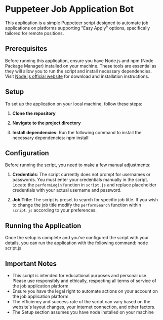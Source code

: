 # Puppeteer Job Application Bot

This application is a simple Puppeteer script designed to automate job applications on platforms supporting "Easy Apply" options, specifically tailored for remote positions.

## Prerequisites

Before running this application, ensure you have Node.js and npm (Node Package Manager) installed on your machine. These tools are essential as they will allow you to run the script and install necessary dependencies. Visit [Node.js official website](https://nodejs.org/) for download and installation instructions.

## Setup

To set up the application on your local machine, follow these steps:

1. **Clone the repository**

2. **Navigate to the project directory**

3. **Install dependencies**: Run the following command to install the necessary dependencies: npm install

## Configuration

Before running the script, you need to make a few manual adjustments:

1. **Credentials**: The script currently does not prompt for usernames or passwords. You must enter your credentials manually in the script. Locate the `performLogin` function in `script.js` and replace placeholder credentials with your actual username and password.

2. **Job Title**: The script is preset to search for specific job title. If you wish to change the job title modify the `performSearch` function within `script.js` according to your preferences.

## Running the Application

Once the setup is complete and you've configured the script with your details, you can run the application with the following command: node script.js


## Important Notes

- This script is intended for educational purposes and personal use. Please use responsibly and ethically, respecting all terms of service of the job application platform.
- Ensure you have the legal right to automate actions on your account on the job application platform.
- The efficiency and success rate of the script can vary based on the website's layout changes, your internet connection, and other factors.
- The Setup section assumes you have node installed on your machine





